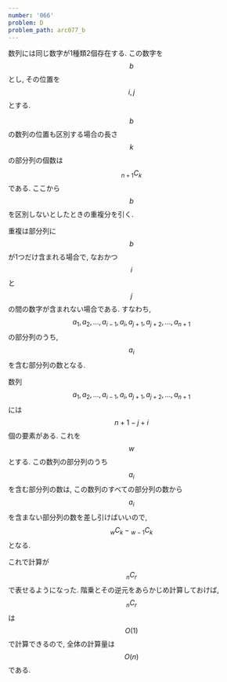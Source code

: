```yaml
---
number: '066'
problem: D
problem_path: arc077_b
---
```

数列には同じ数字が1種類2個存在する. この数字を $$ b $$ とし, その位置を $$ i, j $$ とする.

$$ b $$ の数列の位置も区別する場合の長さ $$ k $$ の部分列の個数は $$ {}_{n+1}C_k $$ である. ここから $$ b $$ を区別しないとしたときの重複分を引く.

重複は部分列に $$ b $$ が1つだけ含まれる場合で, なおかつ $$ i $$ と $$ j $$ の間の数字が含まれない場合である. すなわち, $$ a_1, a_2, \dots, a_{i-1}, a_i, a_{j+1}, a_{j+2}, \dots, a_{n+1} $$ の部分列のうち, $$ a_i $$ を含む部分列の数となる.

数列 $$ a_1, a_2, \dots, a_{i-1}, a_i, a_{j+1}, a_{j+2}, \dots, a_{n+1} $$ には $$ n+1-j+i $$ 個の要素がある. これを $$ w $$ とする. この数列の部分列のうち $$ a_i $$ を含む部分列の数は, この数列のすべての部分列の数から $$ a_i $$ を含まない部分列の数を差し引けばいいので, $$ {}_wC_k - {}_{w-1}C_k $$ となる.

これで計算が $$ {}_nC_r $$ で表せるようになった. 階乗とその逆元をあらかじめ計算しておけば, $$ {}_nC_r $$ は $$ O(1) $$ で計算できるので, 全体の計算量は $$ O(n) $$ である.
